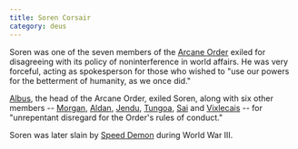```yaml
---
title: Soren Corsair
category: deus
---
```

Soren was one of the seven members of the [Arcane Order](org-arcane-order) exiled for disagreeing with its policy of noninterference in world affairs. He was very forceful, acting as spokesperson for those who wished to &quot;use our powers for the betterment of humanity, as we once did.&quot;

[Albus](npc-albus), the head of the Arcane Order, exiled Soren, along with six other members -- [Morgan](npc-morgan), [Aldan](npc-aldan), [Jendu](npc-jendu), [Tungoa](npc-tungoa), [Sai](npc-sai) and [Vixlecais](npc-vix) -- for &quot;unrepentant disregard for the Order's rules of conduct.&quot;

Soren was later slain by [Speed Demon](npc-moses) during World War III.
